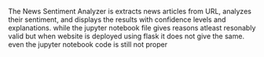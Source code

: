 The News Sentiment Analyzer is extracts news articles from  URL, analyzes their sentiment, and displays the results with confidence levels and explanations.
while the jupyter notebook file gives reasons atleast resonably valid but when website is deployed using flask it does not give the same. even the jupyter notebook code is still not  proper
